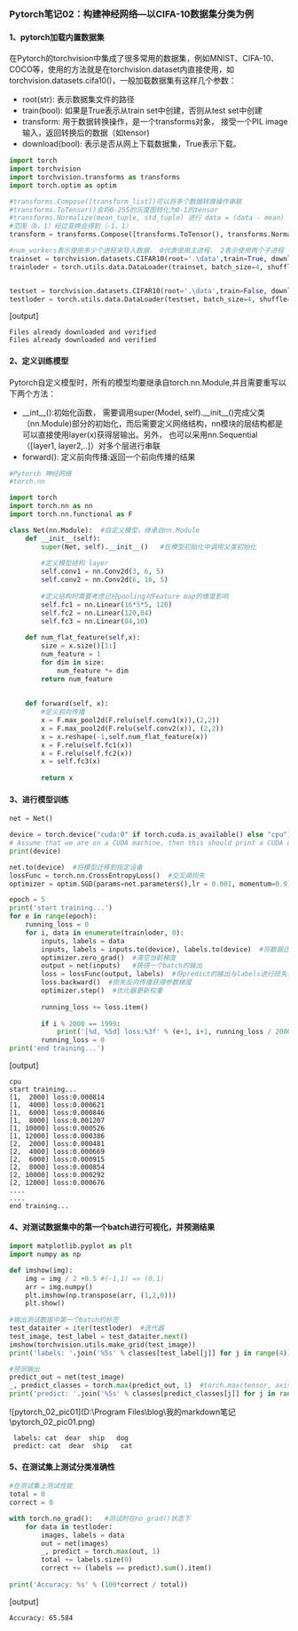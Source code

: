 ###  Pytorch笔记02：构建神经网络—以CIFA-10数据集分类为例

#### 1、pytorch加载内置数据集

在Pytorch的torchvision中集成了很多常用的数据集，例如MNIST、CIFA-10、COCO等，使用的方法就是在torchvision.dataset内直接使用，如torchvision.datasets.cifa10()，一般加载数据集有这样几个参数：

- root(str): 表示数据集文件的路径
- train(bool): 如果是True表示从train set中创建，否则从test set中创建
- transform: 用于数据转换操作，是一个transforms对象， 接受一个PIL image输入，返回转换后的数据（如tensor)
- download(bool): 表示是否从网上下载数据集，True表示下载。

```python
import torch
import torchvision
import torchvision.transforms as transforms
import torch.optim as optim

#transforms.Compose([transform_list])可以将多个数据转换操作串联
#transforms.ToTensor()会将0-255的灰度图转化为0-1的tensor
#transforms.Normalize(mean_tuple, std_tuple) 进行 data = (data - mean) / std
#范围（0，1）经过变换会得到（-1，1）
transform = transforms.Compose([transforms.ToTensor(), transforms.Normalize((0.5,0.5,0.5),(0.5,0.5,0.5))])

#num_workers表示使用多少个进程来导入数据， 0代表使用主进程， 2表示使用两个子进程
trainset = torchvision.datasets.CIFAR10(root='.\data',train=True, download=True, transform = transform)
trainloder = torch.utils.data.DataLoader(trainset, batch_size=4, shuffle=True, num_workers=2)


testset = torchvision.datasets.CIFAR10(root='.\data',train=False, download=True, transform = transform)
testloder = torch.utils.data.DataLoader(testset, batch_size=4, shuffle=True, num_workers=2)

```

[output]

```
Files already downloaded and verified
Files already downloaded and verified
```

#### 2、定义训练模型

Pytorch自定义模型时，所有的模型均要继承自torch.nn.Module,并且需要重写以下两个方法：

- \_\_int\_\_():初始化函数， 需要调用super(Model, self).\_\_init\_\_()完成父类（nn.Module)部分的初始化，而后需要定义网络结构，nn模块的层结构都是可以直接使用layer(x)获得层输出。另外， 也可以采用nn.Sequential（[layer1, layer2,..]）对多个层进行串联
- forward(): 定义前向传播:返回一个前向传播的结果

```python
#Pytorch 神经网络
#torch.nn

import torch 
import torch.nn as nn
import torch.nn.functional as F

class Net(nn.Module):  #自定义模型，继承自nn.Module
    def __init__(self):
        super(Net, self).__init__()   #在模型初始化中调用父类初始化
        
        #定义模型结构 layer
        self.conv1 = nn.Conv2d(3, 6, 5)
        self.conv2 = nn.Conv2d(6, 16, 5)
        
        #定义结构时需要考虑已经pooling对Feature map的维度影响
        self.fc1 = nn.Linear(16*5*5, 120)
        self.fc2 = nn.Linear(120,84)
        self.fc3 = nn.Linear(84,10)
        
    def num_flat_feature(self,x):
        size = x.size()[1:]
        num_feature = 1
        for dim in size:
            num_feature *= dim
        return num_feature
        
        
    def forward(self, x):
        #定义前向传播
        x = F.max_pool2d(F.relu(self.conv1(x)),(2,2))
        x = F.max_pool2d(F.relu(self.conv2(x)), (2,2))
        x = x.reshape(-1,self.num_flat_feature(x))
        x = F.relu(self.fc1(x))
        x = F.relu(self.fc2(x))
        x = self.fc3(x)
        
        return x
```



#### 3、进行模型训练

```python
net = Net()

device = torch.device("cuda:0" if torch.cuda.is_available() else "cpu")
# Assume that we are on a CUDA machine, then this should print a CUDA device:
print(device)

net.to(device)  #将模型迁移到指定设备
lossFunc = torch.nn.CrossEntropyLoss()  #交叉熵损失
optimizer = optim.SGD(params=net.parameters(),lr = 0.001, momentum=0.9)  #SGD + momentum优化器

epoch = 5
print('start training...')
for e in range(epoch):
    running_loss = 0
    for i, data in enumerate(trainloder, 0):
        inputs, labels = data
        inputs, labels = inputs.to(device), labels.to(device)  #将数据迁移到指定设备
        optimizer.zero_grad()  #清空当前梯度
        output = net(inputs)   #获得一个batch的输出
        loss = lossFunc(output, labels)  #将predict的输出与labels进行损失计算
        loss.backward()  #损失反向传播获得参数梯度
        optimizer.step()  #优化器更新权重
        
        running_loss += loss.item()
        
        if i % 2000 == 1999:
            print('[%d, %5d] loss:%3f' % (e+1, i+1, running_loss / 2000))
        running_loss = 0
print('end training...')
```

[output]

```
cpu
start training...
[1,  2000] loss:0.000814
[1,  4000] loss:0.000621
[1,  6000] loss:0.000846
[1,  8000] loss:0.001207
[1, 10000] loss:0.000526
[1, 12000] loss:0.000386
[2,  2000] loss:0.000481
[2,  4000] loss:0.000669
[2,  6000] loss:0.000915
[2,  8000] loss:0.000854
[2, 10000] loss:0.000292
[2, 12000] loss:0.000676
....
....
end training...
```



#### 4、对测试数据集中的第一个batch进行可视化，并预测结果

```python
import matplotlib.pyplot as plt
import numpy as np

def imshow(img):
    img = img / 2 +0.5 #(-1,1) => (0,1)
    arr = img.numpy()
    plt.imshow(np.transpose(arr, (1,2,0)))
    plt.show()
    
#输出测试数据中第一个batch的标签
test_dataiter = iter(testloder)  #迭代器
test_image, test_label = test_dataiter.next()
imshow(torchvision.utils.make_grid(test_image)) 
print('labels: '.join('%5s' % classes[test_label[j]] for j in range(4)))

#预测输出
predict_out = net(test_image)
_, predict_classes = torch.max(predict_out, 1)  #torch.max(tensor, axis)返回tensor在维度axis上的最大值v,及其index(v, index)
print('predict: '.join('%5s' % classes[predict_classes[j]] for j in range(4)))
```

![pytorch_02_pic01](D:\Program Files\blog\我的markdown笔记\pytorch_02_pic01.png)

```
 labels: cat  dear  ship   dog
 predict: cat  dear  ship   cat
```

#### 5、在测试集上测试分类准确性

```python
#在测试集上测试性能
total = 0
correct = 0

with torch.no_grad():   #测试时在no_grad()状态下
    for data in testloder:
        images, labels = data
        out = net(images)
        _, predict = torch.max(out, 1)
        total += labels.size(0)
        correct += (labels == predict).sum().item()
        
print('Accuracy: %s' % (100*correct / total))
```

[output]

```
Accuracy: 65.584
```



